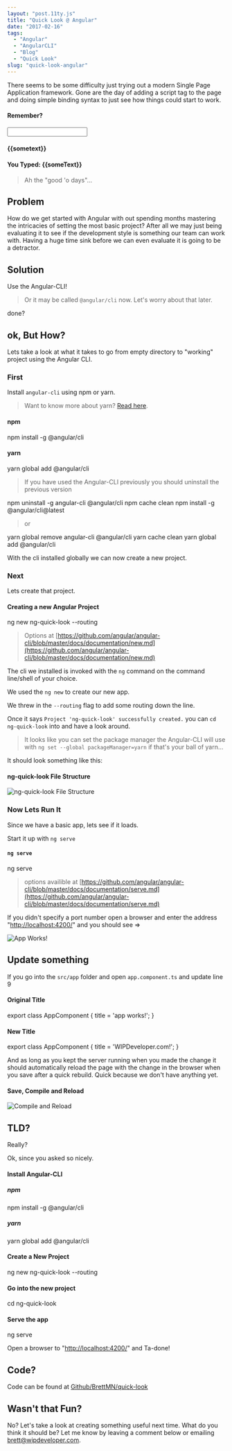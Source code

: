 ```yaml
---
layout: "post.11ty.js"
title: "Quick Look @ Angular"
date: "2017-02-16"
tags: 
  - "Angular"
  - "AngularCLI"
  - "Blog"
  - "Quick Look"
slug: "quick-look-angular"
---
```


There seems to be some difficulty just trying out a modern Single Page Application framework. Gone are the day of adding a script tag to the page and doing simple binding syntax to just see how things could start to work.

#### Remember?

<div ng-app>
  <input type="text" ng-model="sometext"/>
  <h4>{{sometext}}</h4>
</div>

#### You Typed: {{someText}}

<script src="https://ajax.googleapis.com/ajax/libs/angularjs/1.6.1/angular.min.js"></script>

> Ah the "good 'o days"...

## Problem

How do we get started with Angular with out spending months mastering the intricacies of setting the most basic project? After all we may just being evaluating it to see if the development style is something our team can work with. Having a huge time sink before we can even evaluate it is going to be a detractor.

## Solution

Use the Angular-CLI!

> Or it may be called `@angular/cli` now. Let's worry about that later.

done?

## ok, But How?

Lets take a look at what it takes to go from empty directory to "working" project using the Angular CLI.

### First

Install `angular-cli` using npm or yarn.

> Want to know more about yarn? [Read here](/2017/01/26/playing-around-with-yarn/).

#### npm

npm install -g @angular/cli

#### yarn

yarn global add @angular/cli

> If you have used the Angular-CLI previously you should uninstall the previous version

npm uninstall -g angular-cli @angular/cli
npm cache clean
npm install -g @angular/cli@latest

> or

yarn global remove angular-cli @angular/cli
yarn cache clean
yarn global add @angular/cli

With the cli installed globally we can now create a new project.

### Next

Lets create that project.

#### Creating a new Angular Project

ng new ng-quick-look --routing

> Options at [https://github.com/angular/angular-cli/blob/master/docs/documentation/new.md](https://github.com/angular/angular-cli/blob/master/docs/documentation/new.md)

The cli we installed is invoked with the `ng` command on the command line/shell of your choice.

We used the `ng new` to create our new app.

We threw in the `--routing` flag to add some routing down the line.

Once it says `Project 'ng-quick-look' successfully created.` you can `cd ng-quick-look` into and have a look around.

> It looks like you can set the package manager the Angular-CLI will use with `ng set --global packageManager=yarn` if that's your ball of yarn...

It should look something like this:

#### ng-quick-look File Structure

![ng-quick-look File Structure](images/quick-look-angular-001.png)

### Now Lets Run It

Since we have a basic app, lets see if it loads.

Start it up with `ng serve`

#### `ng serve`

ng serve

> options availible at [https://github.com/angular/angular-cli/blob/master/docs/documentation/serve.md](https://github.com/angular/angular-cli/blob/master/docs/documentation/serve.md)

If you didn't specify a port number open a browser and enter the address "[http://localhost:4200/](http://localhost:4200/)" and you should see =>

![App Works!](images/ng-001.png)

## Update something

If you go into the `src/app` folder and open `app.component.ts` and update line 9

#### Original Title

export class AppComponent {
  title = 'app works!';
}

#### New Title

export class AppComponent {
  title = 'WIPDeveloper.com!';
}

And as long as you kept the server running when you made the change it should automatically reload the page with the change in the browser when you save after a quick rebuild. Quick because we don't have anything yet.

#### Save, Compile and Reload

![Compile and Reload](images/angular-quick-look-001.gif)

## TLD?

Really?

Ok, since you asked so nicely.

#### Install Angular-CLI

##### npm

npm install -g @angular/cli

##### yarn

yarn global add @angular/cli

#### Create a New Project

ng new ng-quick-look --routing

#### Go into the new project

cd ng-quick-look

#### Serve the app

ng serve

Open a browser to "[http://localhost:4200/](http://localhost:4200/)" and Ta-done!

## Code?

Code can be found at [Github/BrettMN/quick-look](https://github.com/BrettMN/quick-look/tree/master/ng-quick-look)

## Wasn't that Fun?

No? Let's take a look at creating something useful next time. What do you think it should be? Let me know by leaving a comment below or emailing [brett@wipdeveloper.com](mailto:brett@wipdeveloper.com).
